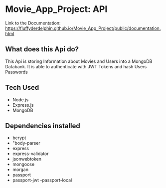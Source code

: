 # Movie_App_Project: API
 
Link to the Documentation:  https://fluffyderdelphin.github.io/Movie_App_Project/public/documentation.html

## What does this Api do? 
This Api is storing Information about Movies and Users into a MongoDB Databank. 
It is able to authenticate with JWT Tokens and hash Users Passwords


## Tech Used 
- Node.js
- Express.js
- MongoDB

## Dependencies installed 

  - bcrypt 
  - "body-parser
  - express
  - express-validator
  - jsonwebtoken
  - mongoose
  - morgan
  - passport
  - passport-jwt
   -passport-local
